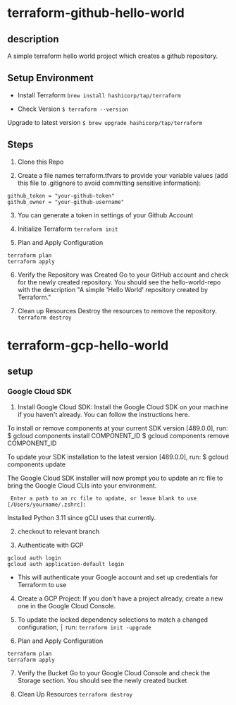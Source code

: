 # terraform-github-hello-world

## description 
A simple terraform hello world project which creates a github repository.

## Setup Environment
- Install Terraform
`brew install hashicorp/tap/terraform`

- Check Version
`$ terraform --version `

Upgrade to latest version
`$ brew upgrade hashicorp/tap/terraform`

## Steps 
1. Clone this Repo 

2. Create a file names terraform.tfvars to provide your variable values (add this file to .gitignore to avoid committing sensitive information): 
```
github_token = "your-github-token"
github_owner = "your-github-username"
```
3. You can generate a token in settings of your Github Account

4. Initialize Terraform
`terraform init`

5. Plan and Apply Configuration 
```
terraform plan
terraform apply
```
6. Verify the Repository was Created 
Go to your GitHub account and check for the newly created repository. You should see the hello-world-repo with the description "A simple 'Hello World' repository created by Terraform."

7. Clean up Resources 
Destroy the resources to remove the repository.
`terraform destroy`


# terraform-gcp-hello-world 

## setup 

### Google Cloud SDK
1. Install Google Cloud SDK: Install the Google Cloud SDK on your machine if you haven't already. You can follow the instructions here.

To install or remove components at your current SDK version [489.0.0], run:
  $ gcloud components install COMPONENT_ID
  $ gcloud components remove COMPONENT_ID

To update your SDK installation to the latest version [489.0.0], run:
  $ gcloud components update

The Google Cloud SDK installer will now prompt you to update an rc file to bring the Google Cloud CLIs into
 your environment.
 ```
  Enter a path to an rc file to update, or leave blank to use [/Users/yourname/.zshrc]:  
```
Installed Python 3.11 since gCLI uses that currently.

2. checkout to relevant branch 

3. Authenticate with GCP
```
gcloud auth login
gcloud auth application-default login
```
- This will authenticate your Google account and set up credentials for Terraform to use

4. Create a GCP Project: If you don't have a project already, create a new one in the Google Cloud Console.


5. To update the locked dependency selections to match a changed configuration,
│ run:
`terraform init -upgrade`

6. Plan and Apply Configuration 
```
terraform plan 
terraform apply 
```

7. Verify the Bucket 
Go to your Google Cloud Console and check the Storage section. You should see the newly created bucket

8. Clean Up Resources 
`terraform destroy` 